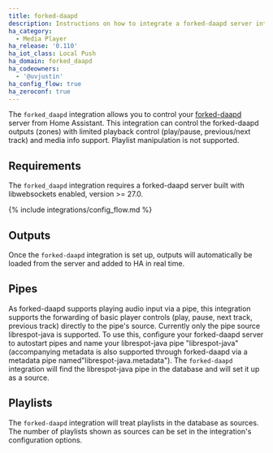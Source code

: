 ```yaml
---
title: forked-daapd
description: Instructions on how to integrate a forked-daapd server into Home Assistant.
ha_category:
  - Media Player
ha_release: '0.110'
ha_iot_class: Local Push
ha_domain: forked_daapd
ha_codeowners:
  - '@uvjustin'
ha_config_flow: true
ha_zeroconf: true
---
```


The `forked_daapd` integration allows you to control your [forked-daapd](http://ejurgensen.github.io/forked-daapd/) server from Home Assistant. This integration can control the forked-daapd outputs (zones) with limited playback control (play/pause, previous/next track) and media info support. Playlist manipulation is not supported.

## Requirements

The `forked_daapd` integration requires a forked-daapd server built with libwebsockets enabled, version >= 27.0.

{% include integrations/config_flow.md %}

## Outputs

Once the `forked-daapd` integration is set up, outputs will automatically be loaded from the server and added to HA in real time.

## Pipes

As forked-daapd supports playing audio input via a pipe, this integration supports the forwarding of basic player controls (play, pause, next track, previous track) directly to the pipe's source. Currently only the pipe source librespot-java is supported. To use this, configure your forked-daapd server to autostart pipes and name your librespot-java pipe "librespot-java" (accompanying metadata is also supported through forked-daapd via a metadata pipe named"librespot-java.metadata"). The `forked-daapd` integration will find the librespot-java pipe in the database and will set it up as a source.

## Playlists

The `forked-daapd` integration will treat playlists in the database as sources. The number of playlists shown as sources can be set in the integration's configuration options.
